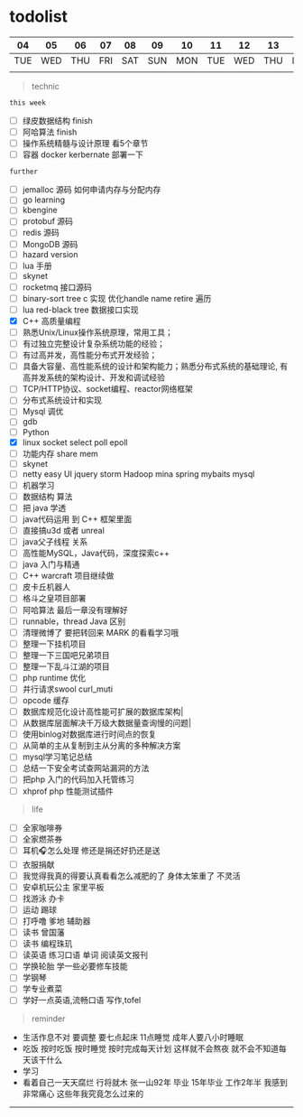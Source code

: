 # todolist

04 | 05 | 06 | 07 | 08 | 09 | 10 | 11 | 12 | 13 | 14 | 15 | 16 | 17 |
---|--- |--- |--- |--- |--- |--- |--- |--- |--- |--- |--- |--- |--- |
TUE|WED |THU |FRI |SAT |SUN |MON |TUE |WED |THU |FRI |SAT |SUN |MON |
   |    |    |    |    |    |    |    |    |    |    |    |    |    |

> technic

`this week`

- [ ] 绿皮数据结构 finish
- [ ] 阿哈算法 finish
- [ ] 操作系统精髓与设计原理 看5个章节
- [ ] 容器 docker kerbernate 部署一下

`further`

- [ ] jemalloc 源码 如何申请内存与分配内存
- [ ] go learning
- [ ] kbengine
- [ ] protobuf 源码
- [ ] redis 源码
- [ ] MongoDB 源码
- [ ] hazard version
- [ ] lua 手册
- [ ] skynet
- [ ] rocketmq 接口源码
- [ ] binary-sort tree c 实现 优化handle name retire 遍历
- [ ] lua red-black tree 数据接口实现
- [x] C++ 高质量编程
- [ ] 熟悉Unix/Linux操作系统原理，常用工具；
- [ ] 有过独立完整设计复杂系统功能的经验；
- [ ] 有过高并发，高性能分布式开发经验；
- [ ] 具备大容量、高性能系统的设计和架构能力；熟悉分布式系统的基础理论, 有高并发系统的架构设计、开发和调试经验
- [ ] TCP/HTTP协议、socket编程、reactor网络框架
- [ ] 分布式系统设计和实现
- [ ] Mysql 调优
- [ ] gdb
- [ ] Python
- [x] linux socket select poll epoll
- [ ] 功能内存 share mem
- [ ] skynet
- [ ] netty easy UI jquery storm Hadoop mina spring mybaits mysql
- [ ] 机器学习
- [ ] 数据结构 算法
- [ ] 把 java 学透
- [ ] java代码运用 到 C++ 框架里面
- [ ] 直接搞u3d 或者 unreal
- [ ] java父子线程 关系
- [ ] 高性能MySQL，Java代码，深度探索c++
- [ ] java 入门与精通
- [ ] C++ warcraft 项目继续做
- [ ] 皮卡丘机器人
- [ ] 格斗之皇项目部署
- [ ] 阿哈算法 最后一章没有理解好
- [ ] runnable，thread Java 区别
- [ ] 清理微博了 要把转回来 MARK 的看看学习哦
- [ ] 整理一下挂机项目
- [ ] 整理一下三国吧兄弟项目
- [ ] 整理一下乱斗江湖的项目
- [ ] php runtime 优化
- [ ] 并行请求swool curl_muti
- [ ] opcode 缓存
- [ ] 数据库规范化设计高性能可扩展的数据库架构|
- [ ] 从数据库层面解决千万级大数据量查询慢的问题|
- [ ] 使用binlog对数据库进行时间点的恢复
- [ ] 从简单的主从复制到主从分离的多种解决方案
- [ ] mysql学习笔记总结
- [ ] 总结一下安全考试查网站漏洞的方法
- [ ] 把php 入门的代码加入托管练习
- [ ] xhprof php 性能测试插件

> life

- [ ] 全家咖啡券
- [ ] 全家燃茶券
- [ ] 耳机🎧怎么处理 修还是捐还好扔还是送
- [ ] 衣服捐献
- [ ] 我觉得我真的得要认真看看怎么减肥的了 身体太笨重了 不灵活
- [ ] 安卓机玩公主 家里平板
- [ ] 找游泳 办卡
- [ ] 运动 踢球
- [ ] 打呼噜 爹地 辅助器
- [ ] 读书 曾国藩
- [ ] 读书 编程珠玑
- [ ] 读英语 练习口语 单词 阅读英文报刊
- [ ] 学换轮胎 学一些必要修车技能
- [ ] 学钢琴
- [ ] 学专业煮菜
- [ ] 学好一点英语,流畅口语 写作,tofel

> reminder

- 生活作息不对 要调整  要七点起床 11点睡觉 成年人要八小时睡眠
- 吃饭 按时吃饭 按时睡觉 按时完成每天计划 这样就不会熬夜 就不会不知道每天该干什么
- 学习
- 看着自己一天天腐烂 行将就木 张一山92年 毕业 15年毕业 工作2年半 我感到非常痛心 这些年我究竟怎么过来的

---
